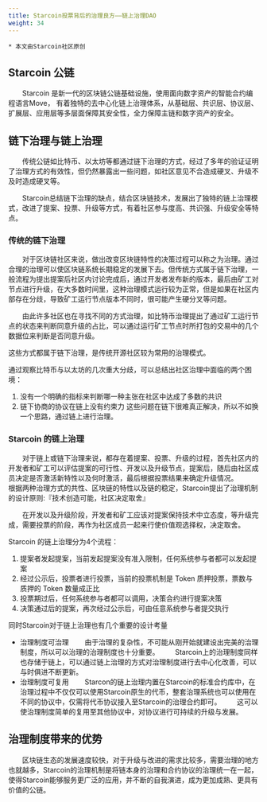 ```yaml
---
title: Starcoin投票背后的治理良方——链上治理DAO
weight: 34
---
```


```
* 本文由Starcoin社区原创
```

## Starcoin 公链

  Starcoin 是新一代的区块链公链基础设施，使用面向数字资产的智能合约编程语言Move， 有着独特的去中心化链上治理体系，从基础层、共识层、协议层、扩展层、应用层等多层面保障其安全性，全力保障主链和数字资产的安全。



## 链下治理与链上治理

  传统公链如比特币、以太坊等都通过链下治理的方式，经过了多年的验证证明了治理方式的有效性，但仍然暴露出一些问题，如社区意见不合造成硬叉、升级不及时造成硬叉等。

  Starcoin总结链下治理的缺点，结合区块链技术，发展出了独特的链上治理模式，改进了提案、投票、升级等方式，有着社区参与度高、共识强、升级安全等特点。



### 传统的链下治理

  对于区块链社区来说，做出改变区块链特性的决策过程可以称之为治理。通过合理的治理可以使区块链系统长期稳定的发展下去。但传统方式属于链下治理，一般流程为提出提案后社区内讨论完成后，通过开发者发布新的版本，最后由矿工对节点进行升级，在大多数时间里，这种治理模式运行较为正常，但是如果在社区内部存在分歧，导致矿工运行节点版本不同时，很可能产生硬分叉等问题。

  由此许多社区也在寻找不同的方式治理，如比特币治理提出了通过矿工运行节点的状态来判断同意升级的占比，可以通过运行矿工节点时所打包的交易中的几个数据位来判断是否同意升级。

这些方式都属于链下治理，是传统开源社区较为常用的治理模式。

通过观察比特币与以太坊的几次重大分歧，可以总结出社区治理中面临的两个困境：

1. 没有一个明确的指标来判断哪一种主张在社区中达成了多数的共识
2. 链下协商的协议在链上没有约束力 这些问题在链下很难真正解决，所以不如换一个思路，通过链上进行治理。



### Starcoin 的链上治理

  对于链上或链下治理来说，都存在着提案、投票、升级的过程，首先社区内的开发者和矿工可以评估提案的可行性、开发以及升级节点，提案后，随后由社区成员决定是否激活新特性以及何时激活，最后根据投票结果来确定升级情况。
  根据两种治理方式的共性、区块链的特性以及链的稳定，Starcoin提出了治理机制的设计原则:『技术创造可能，社区决定取舍』

  在开发以及升级阶段，开发者和矿工应该对提案保持技术中立态度，等升级完成，需要投票的阶段，再作为社区成员一起来行使价值观选择权，决定取舍。

Starcoin 的链上治理分为4个流程：

1. 提案者发起提案，当前发起提案没有准入限制，任何系统参与者都可以发起提案
2. 经过公示后，投票者进行投票，当前的投票机制是 Token 质押投票，票数与质押的 Token 数量成正比
3. 投票期过后，任何系统参与者都可以调用，决策合约进行提案决策
4. 决策通过后的提案，再次经过公示后，可由任意系统参与者提交执行

同时Starcoin对于链上治理也有几个重要的设计考量

- 治理制度可治理
    由于治理的复杂性，不可能从刚开始就建设出完美的治理制度，所以可以治理的治理制度也十分重要。
    Starcoin上的治理制度同样也存储于链上，可以通过链上治理的方式对治理制度进行去中心化改善，可以与时俱进不断更新。
- 治理制度可复用
    Starcon的链上治理内置在Starcoin的标准合约库中，在治理过程中不仅仅可以使用Starcoin原生的代币，整套治理系统也可以使用在不同的协议中，仅需将代币协议接入至Starcoin的治理合约即可。
    这可以使治理制度简单的复用至其他协议中，对协议进行可持续的升级与发展。



## 治理制度带来的优势

  区块链生态的发展速度较快，对于升级与改进的需求比较多，需要治理的地方也就越多，Starcoin的治理机制是将链本身的治理和合约协议的治理统一在一起，使得Starcoin能够服务更广泛的应用，并不断的自我演进，成为更加成熟、更具有价值的公链。


